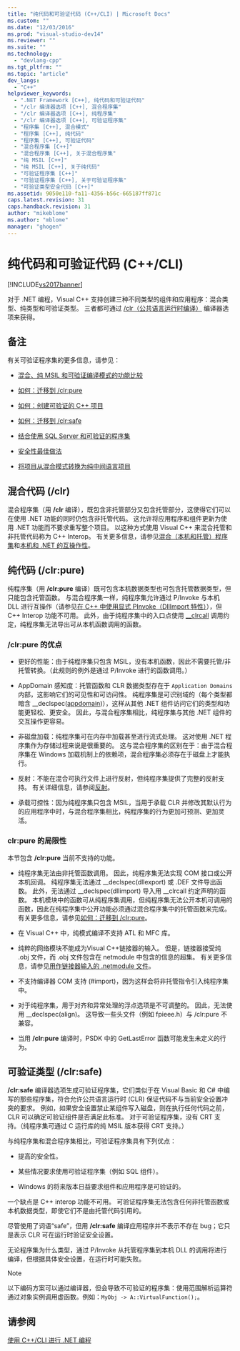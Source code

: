 ```yaml
---
title: "纯代码和可验证代码 (C++/CLI) | Microsoft Docs"
ms.custom: ""
ms.date: "12/03/2016"
ms.prod: "visual-studio-dev14"
ms.reviewer: ""
ms.suite: ""
ms.technology: 
  - "devlang-cpp"
ms.tgt_pltfrm: ""
ms.topic: "article"
dev_langs: 
  - "C++"
helpviewer_keywords: 
  - ".NET Framework [C++], 纯代码和可验证代码"
  - "/clr 编译器选项 [C++], 混合程序集"
  - "/clr 编译器选项 [C++], 纯程序集"
  - "/clr 编译器选项 [C++], 可验证程序集"
  - "程序集 [C++], 混合模式"
  - "程序集 [C++], 纯代码"
  - "程序集 [C++], 可验证代码"
  - "混合程序集 [C++]"
  - "混合程序集 [C++], 关于混合程序集"
  - "纯 MSIL [C++]"
  - "纯 MSIL [C++], 关于纯代码"
  - "可验证程序集 [C++]"
  - "可验证程序集 [C++], 关于可验证程序集"
  - "可验证类型安全代码 [C++]"
ms.assetid: 9050e110-fa11-4356-b56c-665187ff871c
caps.latest.revision: 31
caps.handback.revision: 31
author: "mikeblome"
ms.author: "mblome"
manager: "ghogen"
---
```

# 纯代码和可验证代码 (C++/CLI)
[!INCLUDE[vs2017banner](../assembler/inline/includes/vs2017banner.md)]

对于 .NET 编程，Visual C\+\+ 支持创建三种不同类型的组件和应用程序：混合类型、纯类型和可验证类型。  三者都可通过 [\/clr（公共语言运行时编译）](../build/reference/clr-common-language-runtime-compilation.md) 编译器选项来获得。  
  
## 备注  
 有关可验证程序集的更多信息，请参见：  
  
-   [混合、纯 MSIL 和可验证编译模式的功能比较](../dotnet/mixed-pure-and-verifiable-feature-comparison-cpp-cli.md)  
  
-   [如何：迁移到 \/clr:pure](../dotnet/how-to-migrate-to-clr-pure-cpp-cli.md)  
  
-   [如何：创建可验证的 C\+\+ 项目](../dotnet/how-to-create-verifiable-cpp-projects-cpp-cli.md)  
  
-   [如何：迁移到 \/clr:safe](../dotnet/how-to-migrate-to-clr-safe-cpp-cli.md)  
  
-   [结合使用 SQL Server 和可验证的程序集](../dotnet/using-verifiable-assemblies-with-sql-server-cpp-cli.md)  
  
-   [安全性最佳做法](../top/security-best-practices-for-cpp.md)  
  
-   [将项目从混合模式转换为纯中间语言项目](../dotnet/converting-projects-from-mixed-mode-to-pure-intermediate-language.md)  
  
## 混合代码 \(\/clr\)  
 混合程序集（用 **\/clr** 编译），既包含非托管部分又包含托管部分，这使得它们可以在使用 .NET 功能的同时仍包含非托管代码。  这允许将应用程序和组件更新为使用 .NET 功能而不要求重写整个项目。  以这种方式使用 Visual C\+\+ 来混合托管和非托管代码称为 C\+\+ Interop。  有关更多信息，请参见[混合（本机和托管）程序集](../dotnet/mixed-native-and-managed-assemblies.md)和[本机和 .NET 的互操作性](../dotnet/native-and-dotnet-interoperability.md)。  
  
## 纯代码 \(\/clr:pure\)  
 纯程序集（用 **\/clr:pure** 编译）既可包含本机数据类型也可包含托管数据类型，但只能包含托管函数。  与混合程序集一样，纯程序集允许通过 P\/Invoke 与本机 DLL 进行互操作（请参见[在 C\+\+ 中使用显式 PInvoke（DllImport 特性）](../dotnet/using-explicit-pinvoke-in-cpp-dllimport-attribute.md)），但 C\+\+ Interop 功能不可用。  此外，由于纯程序集中的入口点使用 [\_\_clrcall](../cpp/clrcall.md) 调用约定，纯程序集无法导出可从本机函数调用的函数。  
  
### \/clr:pure 的优点  
  
-   更好的性能：由于纯程序集只包含 MSIL，没有本机函数，因此不需要托管\/非托管转换。（此规则的例外是通过 P\/Invoke 进行的函数调用。）  
  
-   AppDomain 感知度：托管函数和 CLR 数据类型存在于 `Application Domains` 内部，这影响它们的可见性和可访问性。  纯程序集是可识别域的（每个类型都暗含 \_\_declspec\([appdomain](../cpp/appdomain.md)\)），这样从其他 .NET 组件访问它们的类型和功能更轻松、更安全。  因此，与混合程序集相比，纯程序集与其他 .NET 组件的交互操作更容易。  
  
-   非磁盘加载：纯程序集可在内存中加载甚至进行流式处理。  这对使用 .NET 程序集作为存储过程来说是很重要的。  这与混合程序集的区别在于：由于混合程序集在 Windows 加载机制上的依赖项，混合程序集必须存在于磁盘上才能执行。  
  
-   反射：不能在混合可执行文件上进行反射，但纯程序集提供了完整的反射支持。  有关详细信息，请参阅[反射](../dotnet/reflection-cpp-cli.md)。  
  
-   承载可控性：因为纯程序集只包含 MSIL，当用于承载 CLR 并修改其默认行为的应用程序中时，与混合程序集相比，纯程序集的行为更加可预测、更加灵活。  
  
### clr:pure 的局限性  
 本节包含 **\/clr:pure** 当前不支持的功能。  
  
-   纯程序集无法由非托管函数调用。  因此，纯程序集无法实现 COM 接口或公开本机回调。  纯程序集无法通过 \_\_declspec\(dllexport\) 或 .DEF 文件导出函数。  此外，无法通过 \_\_declspec\(dllimport\) 导入用 \_\_clrcall 约定声明的函数。  本机模块中的函数可从纯程序集调用，但纯程序集无法公开本机可调用的函数，因此在纯程序集中公开功能必须通过混合程序集中的托管函数来完成。  有关更多信息，请参见[如何：迁移到 \/clr:pure](../dotnet/how-to-migrate-to-clr-pure-cpp-cli.md)。  
  
-   在 Visual C\+\+ 中，纯模式编译不支持 ATL 和 MFC 库。  
  
-   纯粹的网络模块不能成为Visual C\+\+链接器的输入。  但是，链接器接受纯 .obj 文件，而 .obj 文件包含在 netmodule 中包含的信息的超集。  有关更多信息，请参见[用作链接器输入的 .netmodule 文件](../build/reference/netmodule-files-as-linker-input.md)。  
  
-   不支持编译器 COM 支持 \(\#import\)，因为这样会将非托管指令引入纯程序集中。  
  
-   对于纯程序集，用于对齐和异常处理的浮点选项是不可调整的。  因此，无法使用 \_\_declspec\(align\)。  这导致一些头文件（例如 fpieee.h）与 \/clr:pure 不兼容。  
  
-   当用 **\/clr:pure** 编译时，PSDK 中的 GetLastError 函数可能发生未定义的行为。  
  
## 可验证类型 \(\/clr:safe\)  
 **\/clr:safe** 编译器选项生成可验证程序集，它们类似于在 Visual Basic 和 C\# 中编写的那些程序集，符合允许公共语言运行时 \(CLR\) 保证代码不与当前安全设置冲突的要求。  例如，如果安全设置禁止某组件写入磁盘，则在执行任何代码之前，CLR 可以确定可验证组件是否满足此标准。  对于可验证程序集，没有 CRT 支持。（纯程序集可通过 C 运行库的纯 MSIL 版本获得 CRT 支持。）  
  
 与纯程序集和混合程序集相比，可验证程序集具有下列优点：  
  
-   提高的安全性。  
  
-   某些情况要求使用可验证程序集（例如 SQL 组件）。  
  
-   Windows 的将来版本日益要求组件和应用程序是可验证的。  
  
 一个缺点是 C\+\+ interop 功能不可用。  可验证程序集无法包含任何非托管函数或本机数据类型，即使它们不是由托管代码引用的。  
  
 尽管使用了词语“safe”，但用 **\/clr:safe** 编译应用程序并不表示不存在 bug；它只是表示 CLR 可在运行时验证安全设置。  
  
 无论程序集为什么类型，通过 P\/Invoke 从托管程序集到本机 DLL 的调用将进行编译，但根据具体安全设置，在运行时可能失败。  
  
> [!NOTE]
>  以下编码方案可以通过编译器，但会导致不可验证的程序集：使用范围解析运算符通过对象实例调用虚函数。例如：`MyObj -> A::VirtualFunction();`。  
  
## 请参阅  
 [使用 C\+\+\/CLI 进行 .NET 编程](../dotnet/dotnet-programming-with-cpp-cli-visual-cpp.md)
